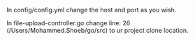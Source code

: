 In config/config.yml
    change the host and port as you wish.

In file-upload-controller.go
    change line: 26 (/Users/Mohammed.Shoeb/go/src) to ur project clone location.